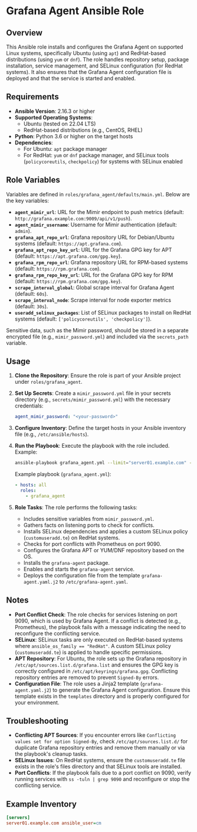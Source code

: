 # Grafana Agent Ansible Role

## Overview

This Ansible role installs and configures the Grafana Agent on supported Linux systems, specifically Ubuntu (using `apt`) and RedHat-based distributions (using `yum` or `dnf`). The role handles repository setup, package installation, service management, and SELinux configuration (for RedHat systems). It also ensures that the Grafana Agent configuration file is deployed and that the service is started and enabled.

## Requirements

- **Ansible Version**: 2.16.3 or higher
- **Supported Operating Systems**:
  - Ubuntu (tested on 22.04 LTS)
  - RedHat-based distributions (e.g., CentOS, RHEL)
- **Python**: Python 3.6 or higher on the target hosts
- **Dependencies**:
  - For Ubuntu: `apt` package manager
  - For RedHat: `yum` or `dnf` package manager, and SELinux tools (`policycoreutils`, `checkpolicy`) for systems with SELinux enabled

## Role Variables

Variables are defined in `roles/grafana_agent/defaults/main.yml`. Below are the key variables:

- **`agent_mimir_url`**: URL for the Mimir endpoint to push metrics (default: `http://grafana.example.com:9009/api/v1/push`).
- **`agent_mimir_username`**: Username for Mimir authentication (default: `admin`).
- **`grafana_apt_repo_url`**: Grafana repository URL for Debian/Ubuntu systems (default: `https://apt.grafana.com`).
- **`grafana_apt_repo_key_url`**: URL for the Grafana GPG key for APT (default: `https://apt.grafana.com/gpg.key`).
- **`grafana_rpm_repo_url`**: Grafana repository URL for RPM-based systems (default: `https://rpm.grafana.com`).
- **`grafana_rpm_repo_key_url`**: URL for the Grafana GPG key for RPM (default: `https://rpm.grafana.com/gpg.key`).
- **`scrape_interval_global`**: Global scrape interval for Grafana Agent (default: `60s`).
- **`scrape_interval_node`**: Scrape interval for node exporter metrics (default: `30s`).
- **`useradd_selinux_packages`**: List of SELinux packages to install on RedHat systems (default: `['policycoreutils', 'checkpolicy']`).

Sensitive data, such as the Mimir password, should be stored in a separate encrypted file (e.g., `mimir_password.yml`) and included via the `secrets_path` variable.

## Usage

1. **Clone the Repository**:
   Ensure the role is part of your Ansible project under `roles/grafana_agent`.

2. **Set Up Secrets**:
   Create a `mimir_password.yml` file in your secrets directory (e.g., `secrets/mimir_password.yml`) with the necessary credentials:
   ```yaml
   agent_mimir_password: "<your-password>"
   ```

3. **Configure Inventory**:
   Define the target hosts in your Ansible inventory file (e.g., `/etc/ansible/hosts`).

4. **Run the Playbook**:
   Execute the playbook with the role included. Example:
   ```bash
   ansible-playbook grafana_agent.yml --limit="server01.example.com" -vvvv
   ```

   Example playbook (`grafana_agent.yml`):
   ```yaml
   - hosts: all
     roles:
       - grafana_agent
   ```

5. **Role Tasks**:
   The role performs the following tasks:
   - Includes sensitive variables from `mimir_password.yml`.
   - Gathers facts on listening ports to check for conflicts.
   - Installs SELinux dependencies and applies a custom SELinux policy (`customuseradd.te`) on RedHat systems.
   - Checks for port conflicts with Prometheus on port 9090.
   - Configures the Grafana APT or YUM/DNF repository based on the OS.
   - Installs the `grafana-agent` package.
   - Enables and starts the `grafana-agent` service.
   - Deploys the configuration file from the template `grafana-agent.yaml.j2` to `/etc/grafana-agent.yaml`.

## Notes

- **Port Conflict Check**: The role checks for services listening on port 9090, which is used by Grafana Agent. If a conflict is detected (e.g., Prometheus), the playbook fails with a message indicating the need to reconfigure the conflicting service.
- **SELinux**: SELinux tasks are only executed on RedHat-based systems where `ansible_os_family == "RedHat"`. A custom SELinux policy (`customuseradd.te`) is applied to handle specific permissions.
- **APT Repository**: For Ubuntu, the role sets up the Grafana repository in `/etc/apt/sources.list.d/grafana.list` and ensures the GPG key is correctly configured in `/etc/apt/keyrings/grafana.gpg`. Conflicting repository entries are removed to prevent `Signed-By` errors.
- **Configuration File**: The role uses a Jinja2 template (`grafana-agent.yaml.j2`) to generate the Grafana Agent configuration. Ensure this template exists in the `templates` directory and is properly configured for your environment.

## Troubleshooting

- **Conflicting APT Sources**: If you encounter errors like `Conflicting values set for option Signed-By`, check `/etc/apt/sources.list.d/` for duplicate Grafana repository entries and remove them manually or via the playbook's cleanup tasks.
- **SELinux Issues**: On RedHat systems, ensure the `customuseradd.te` file exists in the role's files directory and that SELinux tools are installed.
- **Port Conflicts**: If the playbook fails due to a port conflict on 9090, verify running services with `ss -tuln | grep 9090` and reconfigure or stop the conflicting service.

## Example Inventory

```ini
[servers]
server01.example.com ansible_user=cm
```
